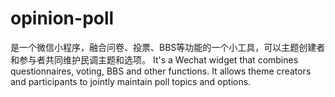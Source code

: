 # opinion-poll
 是一个微信小程序，融合问卷、投票、BBS等功能的一个小工具，可以主题创建者和参与者共同维护民调主题和选项。 It's a Wechat widget that combines questionnaires, voting, BBS and other functions. It allows theme creators and participants to jointly maintain poll topics and options.
